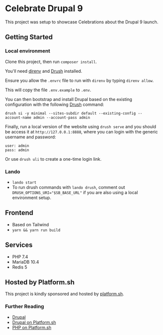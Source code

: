 # Celebrate Drupal 9

This project was setup to showcase Celebrations about the Drupal 9 launch.

## Getting Started

### Local environment

Clone this project, then run `composer install`.

You'll need [direnv](https://direnv.net/) and [Drush](https://www.drush.org/) installed.

Ensure you allow the `.envrc` file to run with `direnv` by typing `direnv allow`.

This will copy the file `.env.example` to `.env`.

You can then bootstrap and install Drupal based on the existing configuration with the following [Drush](https://www.drush.org/) command:

```
drush si -y minimal --sites-subdir default --existing-config --account-name admin --account-pass admin
```

Finally, run a local version of the website using `drush serve` and you should be access it at `http://127.0.0.1:8888`, where you can login with the generic username and password:
```
user: admin
pass: admin
```

Or use `drush uli` to create a one-time login link.

### Lando

- `lando start`
- To run drush commands with `lando drush`, comment out `DRUSH_OPTIONS_URI="$SB_BASE_URL"` if you are also using a local environment setup.

## Frontend

- Based on Tailwind
- `yarn && yarn run build`

## Services

* PHP 7.4
* MariaDB 10.4
* Redis 5

## Hosted by Platform.sh

This project is kindly sponsored and hosted by [platform.sh](https://platform.sh).

### Further Reading

* [Drupal](https://www.drupal.org/)
* [Drupal on Platform.sh](https://docs.platform.sh/frameworks/drupal8.html)
* [PHP on Platform.sh](https://docs.platform.sh/languages/php.html)
